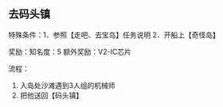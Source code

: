 ## 去码头镇
特殊条件：1．参照【走吧、去宝岛】任务说明 2．开船上【奇怪岛】

奖励：知名度：5 额外奖励：V2-IC芯片

流程：

1. 入岛处沙滩遇到3人组的机械师
2. 把他送回【码头镇】
